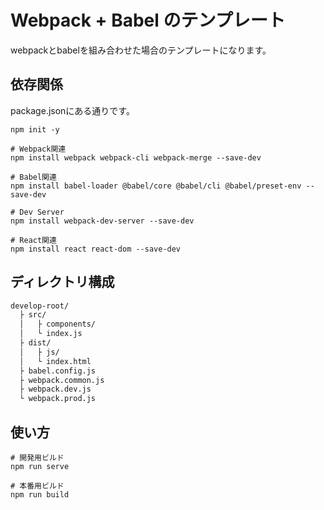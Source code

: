 # Webpack + Babel のテンプレート

webpackとbabelを組み合わせた場合のテンプレートになります。

## 依存関係

package.jsonにある通りです。

```terminal
npm init -y

# Webpack関連
npm install webpack webpack-cli webpack-merge --save-dev

# Babel関連
npm install babel-loader @babel/core @babel/cli @babel/preset-env --save-dev

# Dev Server
npm install webpack-dev-server --save-dev

# React関連
npm install react react-dom --save-dev
```

## ディレクトリ構成

```txt
develop-root/
  ├ src/
  │   ├ components/
  │   └ index.js 
  ├ dist/
  │   ├ js/
  │   └ index.html
  ├ babel.config.js
  ├ webpack.common.js
  ├ webpack.dev.js
  └ webpack.prod.js
```

## 使い方

```terminal
# 開発用ビルド
npm run serve

# 本番用ビルド
npm run build
```

